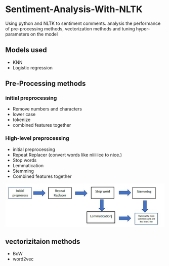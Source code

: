 # Sentiment-Analysis-With-NLTK
Using python and NLTK to sentiment comments. analysis the performance of pre-processing methods, vectorization methods and tuning hyper-parameters on the model
## Models used
- KNN
- Logistic regression
## Pre-Processing methods
### initial preprocessing
- Remove numbers and characters
- lower case
- tokenize
- combined features together
### High-level preprocessing
- initial preprocessing
- Repeat Replacer
  (convert words like niiiiiice to nice.)
- Stop words
- Lemmatication
- Stemming
- Combined features together

![Example Image](https://github.com/Earnoo/Sentiment-Analysis-With-NLTK/blob/main/Preprocessing%20roadmap.JPG)
## vectorizitaion methods
- BoW
- word2vec
